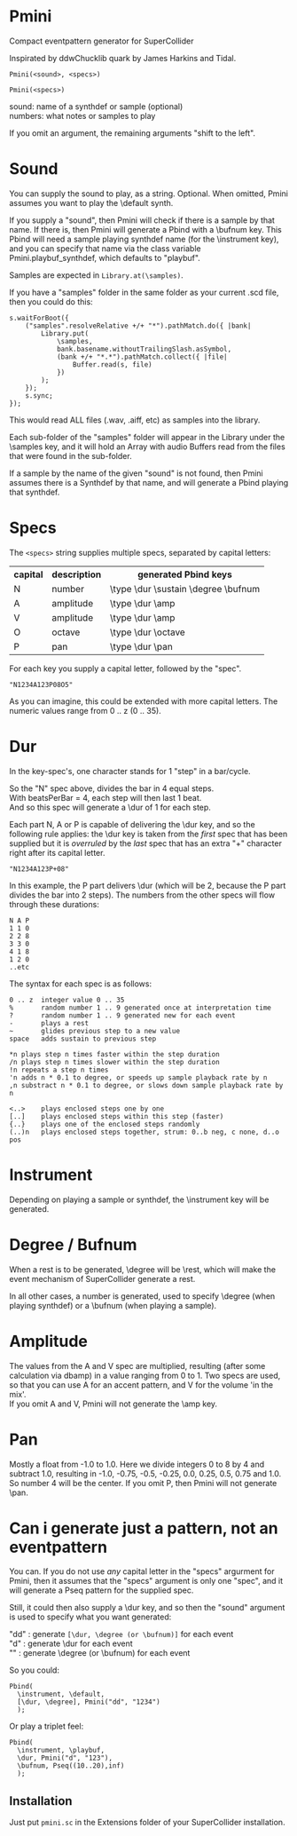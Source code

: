 # Pmini
Compact eventpattern generator for SuperCollider

Inspirated by ddwChucklib quark by James Harkins and Tidal.

```Pmini(<sound>, <specs>)```

```Pmini(<specs>)```

sound: name of a synthdef or sample (optional)   
numbers: what notes or samples to play

If you omit an argument, the remaining arguments "shift to the left".

# Sound

You can supply the sound to play, as a string. Optional. When omitted, Pmini assumes you want to play the \default synth.

If you supply a "sound", then Pmini will check if there is a sample by that name. If there is, then Pmini will generate a Pbind with a \bufnum key. This Pbind will need a sample playing synthdef name (for the \instrument key), and you can specify that name via the class variable Pmini.playbuf_synthdef, which defaults to "playbuf".

Samples are expected in ```Library.at(\samples)```.

If you have a "samples" folder in the same folder as your current .scd file, then you could do this:

```
s.waitForBoot({
	("samples".resolveRelative +/+ "*").pathMatch.do({ |bank|
		Library.put(
			\samples,
			bank.basename.withoutTrailingSlash.asSymbol,
			(bank +/+ "*.*").pathMatch.collect({ |file|
				Buffer.read(s, file)
			})
		);
	});
	s.sync;
});
```

This would read ALL files (.wav, .aiff, etc) as samples into the library.

Each sub-folder of the "samples" folder will appear in the Library under the \samples key, and it will hold an Array with audio Buffers read from the files that were found in the sub-folder.

If a sample by the name of the given "sound" is not found, then Pmini assumes there is a Synthdef by that name, and will generate a Pbind playing that synthdef.

# Specs

The ```<specs>``` string supplies multiple specs, separated by capital letters:
<table>
<tr>
<th>capital</th>
<th>description</th>
<th>generated Pbind keys</th>
</tr>
<tr><td>N</td><td>number</td><td>\type \dur \sustain \degree \bufnum</td></tr>
<tr><td>A</td><td>amplitude</td><td>\type \dur \amp</td></tr>
<tr><td>V</td><td>amplitude</td><td>\type \dur \amp</td></tr>
<tr><td>O</td><td>octave</td><td>\type \dur \octave</td></tr>
<tr><td>P</td><td>pan</td><td>\type \dur \pan</td></tr>
</table>

For each key you supply a capital letter, followed by the "spec".   

```"N1234A123P08O5"```

As you can imagine, this could be extended with more capital letters.
The numeric values range from 0 .. z (0 .. 35).

# Dur

In the key-spec's, one character stands for 1 "step" in a bar/cycle.  

So the "N" spec above, divides the bar in 4 equal steps.  
With beatsPerBar = 4, each step will then last 1 beat.  
And so this spec will generate a \dur of 1 for each step.

Each part N, A or P is capable of delivering the \dur key, and so the following rule applies: the \dur key is taken from the _first_ spec that has been supplied but it is _overruled_ by the _last_ spec that has an extra "+" character right after its capital letter.

```"N1234A123P+08"```

In this example, the P part delivers \dur (which will be 2, because the P part divides the bar into 2 steps). The numbers from the other specs will flow through these durations:

```
N A P
1 1 0
2 2 8
3 3 0
4 1 8
1 2 0
..etc
```

The syntax for each spec is as follows:

```
0 .. z  integer value 0 .. 35
%       random number 1 .. 9 generated once at interpretation time
?       random number 1 .. 9 generated new for each event
-       plays a rest
~       glides previous step to a new value
space   adds sustain to previous step

*n plays step n times faster within the step duration
/n plays step n times slower within the step duration
!n repeats a step n times
'n adds n * 0.1 to degree, or speeds up sample playback rate by n
,n substract n * 0.1 to degree, or slows down sample playback rate by n

<..>    plays enclosed steps one by one
[..]    plays enclosed steps within this step (faster)
{..}    plays one of the enclosed steps randomly
(..)n   plays enclosed steps together, strum: 0..b neg, c none, d..o pos
```

# Instrument

Depending on playing a sample or synthdef, the \instrument key will be generated.

# Degree / Bufnum

When a rest is to be generated, \degree will be \rest, which will make the event mechanism of SuperCollider generate a rest.

In all other cases, a number is generated, used to specify \degree (when playing synthdef) or a \bufnum (when playing a sample).

# Amplitude

The values from the A and V spec are multiplied, resulting (after some calculation via dbamp) in a value ranging from 0 to 1. Two specs are used, so that you can use A for an accent pattern, and V for the volume 'in the mix'.  
If you omit A and V, Pmini will not generate the \amp key.

# Pan

Mostly a float from -1.0 to 1.0. Here we divide integers 0 to 8 by 4 and subtract 1.0, resulting in -1.0, -0.75, -0.5, -0.25, 0.0, 0.25, 0.5, 0.75 and 1.0. So number 4 will be the center. If you omit P, then Pmini will not generate \pan.

# Can i generate just a pattern, not an eventpattern

You can. If you do not use _any_ capital letter in the "specs" argurment for Pmini, then it assumes that the "specs" argument is only one "spec", and it will generate a Pseq pattern for the supplied spec.

Still, it could then also supply a \dur key, and so then the "sound" argument is used to specify what you want generated:

"dd" : generate ```[\dur, \degree (or \bufnum)]``` for each event  
"d" : generate \dur for each event  
"" : generate \degree (or \bufnum) for each event  

So you could:
```
Pbind(
  \instrument, \default,
  [\dur, \degree], Pmini("dd", "1234")
  );
```

Or play a triplet feel:

```
Pbind(
  \instrument, \playbuf,
  \dur, Pmini("d", "123"),
  \bufnum, Pseq((10..20),inf)
  );
```

## Installation

Just put ```pmini.sc``` in the Extensions folder of your SuperCollider installation.

